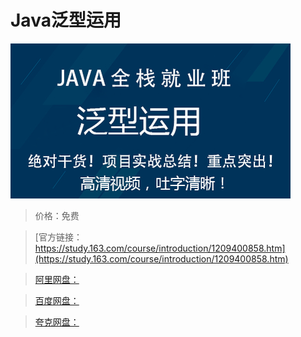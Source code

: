# Java泛型运用

![img](../../../assets/study163/free/1fa5ecc561e54d98a6230eba33651a17.png)

> 价格：免费

> [官方链接：https://study.163.com/course/introduction/1209400858.htm](https://study.163.com/course/introduction/1209400858.htm)

> [阿里网盘：]()

> [百度网盘：]()

> [夸克网盘：]()
